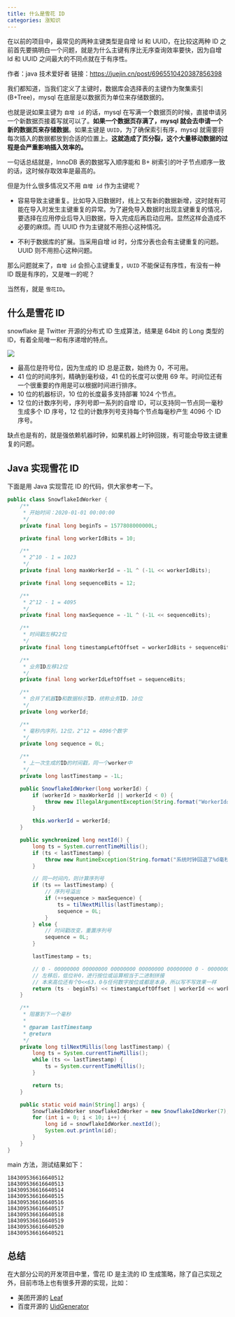 ```yaml
---
title: 什么是雪花 ID
categories: 涨知识
---
```


在以前的项目中，最常见的两种主键类型是自增 Id 和 UUID，在比较这两种 ID 之前首先要搞明白一个问题，就是为什么主键有序比无序查询效率要快，因为自增 Id 和 UUID 之间最大的不同点就在于有序性。

作者：java 技术爱好者
链接：https://juejin.cn/post/6965510420387856398

<!-- more -->

我们都知道，当我们定义了主键时，数据库会选择表的主键作为聚集索引(B+Tree)，mysql 在底层是以数据页为单位来存储数据的。

也就是说如果主键为 `自增 id` 的话，mysql 在写满一个数据页的时候，直接申请另一个新数据页接着写就可以了。**如果一个数据页存满了，mysql 就会去申请一个新的数据页来存储数据**。如果主键是 `UUID`，为了确保索引有序，mysql 就需要将每次插入的数据都放到合适的位置上。**这就造成了页分裂，这个大量移动数据的过程是会严重影响插入效率的。**

一句话总结就是，InnoDB 表的数据写入顺序能和 B+ 树索引的叶子节点顺序一致的话，这时候存取效率是最高的。

但是为什么很多情况又不用 `自增 id` 作为主键呢？

- 容易导致主键重复。比如导入旧数据时，线上又有新的数据新增，这时就有可能在导入时发生主键重复的异常。为了避免导入数据时出现主键重复的情况，要选择在应用停业后导入旧数据，导入完成后再启动应用。显然这样会造成不必要的麻烦。而 UUID 作为主键就不用担心这种情况。

- 不利于数据库的扩展。当采用自增 id 时，分库分表也会有主键重复的问题。UUID 则不用担心这种问题。

那么问题就来了，`自增 id` 会担心主键重复，`UUID` 不能保证有序性，有没有一种 ID 既是有序的，又是唯一的呢？

当然有，就是 `雪花ID`。

## 什么是雪花 ID

snowflake 是 Twitter 开源的分布式 ID 生成算法，结果是 64bit 的 Long 类型的 ID，有着全局唯一和有序递增的特点。

![](/img/what_snowflake/elem1.png)

- 最高位是符号位，因为生成的 ID 总是正数，始终为 0，不可用。
- 41 位的时间序列，精确到毫秒级，41 位的长度可以使用 69 年。时间位还有一个很重要的作用是可以根据时间进行排序。
- 10 位的机器标识，10 位的长度最多支持部署 1024 个节点。
- 12 位的计数序列号，序列号即一系列的自增 ID，可以支持同一节点同一毫秒生成多个 ID 序号，12 位的计数序列号支持每个节点每毫秒产生 4096 个 ID 序号。

缺点也是有的，就是强依赖机器时钟，如果机器上时钟回拨，有可能会导致主键重复的问题。

## Java 实现雪花 ID

下面是用 Java 实现雪花 ID 的代码，供大家参考一下。

```java
public class SnowflakeIdWorker {
    /**
     * 开始时间：2020-01-01 00:00:00
     */
    private final long beginTs = 1577808000000L;

    private final long workerIdBits = 10;

    /**
     * 2^10 - 1 = 1023
     */
    private final long maxWorkerId = -1L ^ (-1L << workerIdBits);

    private final long sequenceBits = 12;

    /**
     * 2^12 - 1 = 4095
     */
    private final long maxSequence = -1L ^ (-1L << sequenceBits);

    /**
     * 时间戳左移22位
     */
    private final long timestampLeftOffset = workerIdBits + sequenceBits;

    /**
     * 业务ID左移12位
     */
    private final long workerIdLeftOffset = sequenceBits;

    /**
     * 合并了机器ID和数据标示ID，统称业务ID，10位
     */
    private long workerId;

    /**
     * 毫秒内序列，12位，2^12 = 4096个数字
     */
    private long sequence = 0L;

    /**
     * 上一次生成的ID的时间戳，同一个worker中
     */
    private long lastTimestamp = -1L;

    public SnowflakeIdWorker(long workerId) {
        if (workerId > maxWorkerId || workerId < 0) {
            throw new IllegalArgumentException(String.format("WorkerId必须大于或等于0且小于或等于%d", maxWorkerId));
        }

        this.workerId = workerId;
    }

    public synchronized long nextId() {
        long ts = System.currentTimeMillis();
        if (ts < lastTimestamp) {
            throw new RuntimeException(String.format("系统时钟回退了%d毫秒", (lastTimestamp - ts)));
        }

        // 同一时间内，则计算序列号
        if (ts == lastTimestamp) {
            // 序列号溢出
            if (++sequence > maxSequence) {
                ts = tilNextMillis(lastTimestamp);
                sequence = 0L;
            }
        } else {
            // 时间戳改变，重置序列号
            sequence = 0L;
        }

        lastTimestamp = ts;

        // 0 - 00000000 00000000 00000000 00000000 00000000 0 - 00000000 00 - 00000000 0000
        // 左移后，低位补0，进行按位或运算相当于二进制拼接
        // 本来高位还有个0<<63，0与任何数字按位或都是本身，所以写不写效果一样
        return (ts - beginTs) << timestampLeftOffset | workerId << workerIdLeftOffset | sequence;
    }

    /**
     * 阻塞到下一个毫秒
     *
     * @param lastTimestamp
     * @return
     */
    private long tilNextMillis(long lastTimestamp) {
        long ts = System.currentTimeMillis();
        while (ts <= lastTimestamp) {
            ts = System.currentTimeMillis();
        }

        return ts;
    }

    public static void main(String[] args) {
        SnowflakeIdWorker snowflakeIdWorker = new SnowflakeIdWorker(7);
        for (int i = 0; i < 10; i++) {
            long id = snowflakeIdWorker.nextId();
            System.out.println(id);
        }
    }
}
```

main 方法，测试结果如下：

```
184309536616640512
184309536616640513
184309536616640514
184309536616640515
184309536616640516
184309536616640517
184309536616640518
184309536616640519
184309536616640520
184309536616640521
```

## 总结

在大部分公司的开发项目中里，雪花 ID 是主流的 ID 生成策略，除了自己实现之外，目前市场上也有很多开源的实现，比如：

- 美团开源的 [Leaf](https://github.com/Meituan-Dianping/Leaf)
- 百度开源的 [UidGenerator](https://github.com/baidu/uid-generator)
